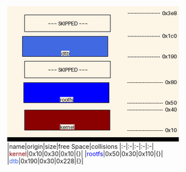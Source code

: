 ![memory map diagram](tests.test_docs_normal_cropped.png)
|name|origin|size|free Space|collisions
|:-|:-|:-|:-|:-|
|<span style='color:darkred'>kernel</span>|0x10|0x30|0x10|{}|
|<span style='color:blue'>rootfs</span>|0x50|0x30|0x110|{}|
|<span style='color:royalblue'>dtb</span>|0x190|0x30|0x228|{}|
